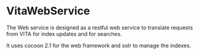 VitaWebService
==============

The Web service is designed as a restful web service to translate requests from VITA 
for index updates and for searches.

It uses cocoon 2.1 for the web framework and solr to manage the indexes.
